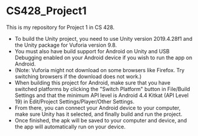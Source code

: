# CS428_Project1
This is my repository for Project 1 in CS 428.

- To build the Unity project, you need to use Unity version 2019.4.28f1 and the Unity package for Vuforia version 9.8.
- You must also have build support for Android on Unity and USB Debugging enabled on your Android device if you wish to run the app on Android.
- (Note: Vuforia might not download on some browsers like Firefox. Try switching browsers if the download does not work.)
- When building this project for Android, make sure that you have switched platforms by clicking the "Switch Platform" button in File/Build Settings and that the minimum API level is Android 4.4 Kitkat (API Level 19) in Edit/Project Settings/Player/Other Settings.
- From there, you can connect your Android device to your computer, make sure Unity has it selected, and finally build and run the project.
- Once finished, the apk will be saved to your computer and device, and the app will automatically run on your device.
